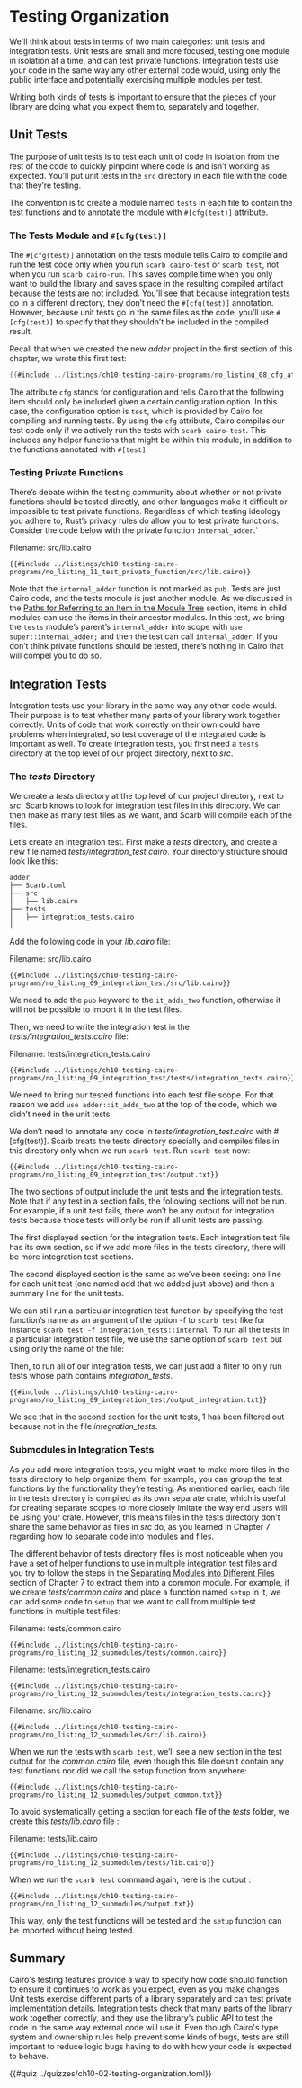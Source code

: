 # Testing Organization

We'll think about tests in terms of two main categories: unit tests and integration tests. Unit tests are small and more focused, testing one module in isolation at a time, and can test private functions. Integration tests use your code in the same way any other external code would, using only the public interface and potentially exercising multiple modules per test.

Writing both kinds of tests is important to ensure that the pieces of your library are doing what you expect them to, separately and together.

## Unit Tests

The purpose of unit tests is to test each unit of code in isolation from the rest of the code to quickly pinpoint where code is and isn’t working as expected. You’ll put unit tests in the `src` directory in each file with the code that they’re testing.

The convention is to create a module named `tests` in each file to contain the test functions and to annotate the module with `#[cfg(test)]` attribute.

### The Tests Module and `#[cfg(test)]`

The `#[cfg(test)]` annotation on the tests module tells Cairo to compile and run the test code only when you run `scarb cairo-test` or `scarb test`, not when you run `scarb cairo-run`. This saves compile time when you only want to build the library and saves space in the resulting compiled artifact because the tests are not included. You’ll see that because integration tests go in a different directory, they don’t need the `#[cfg(test)]` annotation. However, because unit tests go in the same files as the code, you’ll use `#[cfg(test)]` to specify that they shouldn’t be included in the compiled result.

Recall that when we created the new _adder_ project in the first section of this chapter, we wrote this first test:

```rust
{{#include ../listings/ch10-testing-cairo-programs/no_listing_08_cfg_attr/src/lib.cairo}}
```

The attribute `cfg` stands for configuration and tells Cairo that the following item should only be included given a certain configuration option. In this case, the configuration option is `test`, which is provided by Cairo for compiling and running tests. By using the `cfg` attribute, Cairo compiles our test code only if we actively run the tests with `scarb cairo-test`. This includes any helper functions that might be within this module, in addition to the functions annotated with `#[test]`.

### Testing Private Functions

There’s debate within the testing community about whether or not private functions should be tested directly, and other languages make it difficult or impossible to test private functions. Regardless of which testing ideology you adhere to, Rust’s privacy rules do allow you to test private functions. Consider the code below with the private function `internal_adder`.`

<span class="caption">Filename: src/lib.cairo</span>

```rust, noplayground
{{#include ../listings/ch10-testing-cairo-programs/no_listing_11_test_private_function/src/lib.cairo}}
```

Note that the `internal_adder` function is not marked as `pub`. Tests are just Cairo code, and the tests module is just another module. As we discussed in the [Paths for Referring to an Item in the Module Tree](ch07-03-paths-for-referring-to-an-item-in-the-module-tree.md) section, items in child modules can use the items in their ancestor modules. In this test, we bring the `tests` module’s parent’s `internal_adder` into scope with `use super::internal_adder;` and then the test can call `internal_adder`. If you don’t think private functions should be tested, there’s nothing in Cairo that will compel you to do so.

## Integration Tests

Integration tests use your library in the same way any other code would. Their purpose is to test whether many parts of your library work together correctly. Units of code that work correctly on their own could have problems when integrated, so test coverage of the integrated code is important as well. To create integration tests, you first need a `tests` directory at the top level of our project directory, next to _src_.

### The _tests_ Directory

We create a _tests_ directory at the top level of our project directory, next to _src_. Scarb knows to look for integration test files in this directory. We can then make as many test files as we want, and Scarb will compile each of the files.

Let’s create an integration test. First make a _tests_ directory, and create a new file named _tests/integration_test.cairo_. Your directory structure should look like this:

```shell
adder
├── Scarb.toml
├── src
│   ├── lib.cairo
├── tests
│   ├── integration_tests.cairo
│

```

Add the following code in your _lib.cairo_ file:

<span class="caption">Filename: src/lib.cairo</span>

```rust, noplayground
{{#include ../listings/ch10-testing-cairo-programs/no_listing_09_integration_test/src/lib.cairo}}
```

We need to add the `pub` keyword to the `it_adds_two` function, otherwise it will not be possible to import it in the test files.

Then, we need to write the integration test in the _tests/integration_tests.cairo_ file:

<span class="caption">Filename: tests/integration_tests.cairo</span>

```rust, noplayground
{{#include ../listings/ch10-testing-cairo-programs/no_listing_09_integration_test/tests/integration_tests.cairo}}
```

We need to bring our tested functions into each test file scope. For that reason we add `use adder::it_adds_two` at the top of the code, which we didn’t need in the unit tests.

We don’t need to annotate any code in _tests/integration_test.cairo_ with #[cfg(test)]. Scarb treats the tests directory specially and compiles files in this directory only when we run `scarb test`. Run `scarb test` now:

```shell
{{#include ../listings/ch10-testing-cairo-programs/no_listing_09_integration_test/output.txt}}
```

The two sections of output include the unit tests and the integration tests. Note that if any test in a section fails, the following sections will not be run. For example, if a unit test fails, there won’t be any output for integration tests because those tests will only be run if all unit tests are passing.

The first displayed section for the integration tests.
Each integration test file has its own section, so if we add more files in the tests directory, there will be more integration test sections.

The second displayed section is the same as we’ve been seeing: one line for each unit test (one named add that we added just above) and then a summary line for the unit tests.

We can still run a particular integration test function by specifying the test function’s name as an argument of the option -f to `scarb test` like for instance `scarb test -f integration_tests::internal`. To run all the tests in a particular integration test file, we use the same option of `scarb test` but using only the name of the file:

Then, to run all of our integration tests, we can just add a filter to only run tests whose path contains _integration_tests_.

```shell
{{#include ../listings/ch10-testing-cairo-programs/no_listing_09_integration_test/output_integration.txt}}
```

We see that in the second section for the unit tests, 1 has been filtered out because not in the file _integration_tests_.

### Submodules in Integration Tests

As you add more integration tests, you might want to make more files in the tests directory to help organize them; for example, you can group the test functions by the functionality they’re testing. As mentioned earlier, each file in the tests directory is compiled as its own separate crate, which is useful for creating separate scopes to more closely imitate the way end users will be using your crate. However, this means files in the tests directory don’t share the same behavior as files in _src_ do, as you learned in Chapter 7 regarding how to separate code into modules and files.

The different behavior of tests directory files is most noticeable when you have a set of helper functions to use in multiple integration test files and you try to follow the steps in the [Separating Modules into Different Files](ch07-05-separating-modules-into-different-files.md) section of Chapter 7 to extract them into a common module. For example, if we create _tests/common.cairo_ and place a function named `setup` in it, we can add some code to `setup` that we want to call from multiple test functions in multiple test files:

<span class="caption">Filename: tests/common.cairo</span>

```rust, noplayground
{{#include ../listings/ch10-testing-cairo-programs/no_listing_12_submodules/tests/common.cairo}}
```

<span class="caption">Filename: tests/integration_tests.cairo</span>

```rust, noplayground
{{#include ../listings/ch10-testing-cairo-programs/no_listing_12_submodules/tests/integration_tests.cairo}}
```

<span class="caption">Filename: src/lib.cairo</span>

```rust, noplayground
{{#include ../listings/ch10-testing-cairo-programs/no_listing_12_submodules/src/lib.cairo}}
```

When we run the tests with `scarb test`, we’ll see a new section in the test output for the _common.cairo_ file, even though this file doesn’t contain any test functions nor did we call the setup function from anywhere:

```shell
{{#include ../listings/ch10-testing-cairo-programs/no_listing_12_submodules/output_common.txt}}
```

To avoid systematically getting a section for each file of the _tests_ folder, we create this _tests/lib.cairo_ file :

<span class="caption">Filename: tests/lib.cairo</span>

```rust, noplayground
{{#include ../listings/ch10-testing-cairo-programs/no_listing_12_submodules/tests/lib.cairo}}
```

When we run the `scarb test` command again, here is the output :

```shell
{{#include ../listings/ch10-testing-cairo-programs/no_listing_12_submodules/output.txt}}
```

This way, only the test functions will be tested and the `setup` function can be imported without being tested.

## Summary

Cairo's testing features provide a way to specify how code should function to ensure it continues to work as you expect, even as you make changes. Unit tests exercise different parts of a library separately and can test private implementation details. Integration tests check that many parts of the library work together correctly, and they use the library’s public API to test the code in the same way external code will use it. Even though Cairo's type system and ownership rules help prevent some kinds of bugs, tests are still important to reduce logic bugs having to do with how your code is expected to behave.

{{#quiz ../quizzes/ch10-02-testing-organization.toml}}
